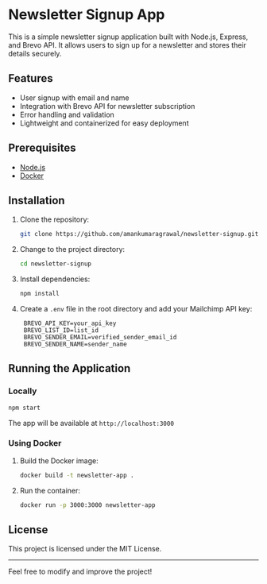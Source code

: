 # Newsletter Signup App

This is a simple newsletter signup application built with Node.js, Express, and Brevo API. It allows users to sign up for a newsletter and stores their details securely.

## Features

- User signup with email and name
- Integration with Brevo API for newsletter subscription
- Error handling and validation
- Lightweight and containerized for easy deployment

## Prerequisites

- [Node.js](https://nodejs.org/)
- [Docker](https://www.docker.com/)

## Installation

1. Clone the repository:
   ```sh
   git clone https://github.com/amankumaragrawal/newsletter-signup.git
   ```

2. Change to the project directory:
   ```sh
   cd newsletter-signup
   ```

3. Install dependencies:
   ```sh
   npm install
   ```

4. Create a `.env` file in the root directory and add your Mailchimp API key:
   ```env
    BREVO_API_KEY=your_api_key
    BREVO_LIST_ID=list_id
    BREVO_SENDER_EMAIL=verified_sender_email_id
    BREVO_SENDER_NAME=sender_name
   ```

## Running the Application

### Locally
```sh
npm start
```
The app will be available at `http://localhost:3000`

### Using Docker
1. Build the Docker image:
   ```sh
   docker build -t newsletter-app .
   ```
2. Run the container:
   ```sh
   docker run -p 3000:3000 newsletter-app
   ```


## License

This project is licensed under the MIT License.

---
Feel free to modify and improve the project!


